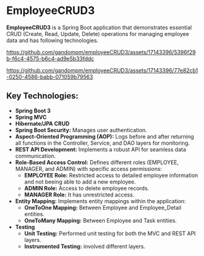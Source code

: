 # EmployeeCRUD3

**EmployeeCRUD3** is a Spring Boot application that demonstrates essential CRUD (Create, Read, Update, Delete) operations for managing employee data and has following technologies.




https://github.com/gandompm/employeeCRUD3/assets/17143396/5396f29b-f6c4-4575-b6c4-ad9e5b33fddc



https://github.com/gandompm/employeeCRUD3/assets/17143396/77e82cb1-0250-4586-babb-071059b79563




## Key Technologies: 

- **Spring Boot 3**
- **Spring MVC**
- **Hibernate/JPA CRUD**
- **Spring Boot Security:** Manages user authentication. 
- **Aspect-Oriented Programming (AOP):** Logs before and after returning all functions in the Controller, Service, and DAO layers for monitoring. 
- **REST API Development:** Implements a robust API for seamless data communication.
- **Role-Based Access Control:** Defines different roles (EMPLOYEE, MANAGER, and ADMIN) with specific access permissions:
  - **EMPLOYEE Role:** Restricted access to detailed employee information and not beeing able to add a new employee.
  - **ADMIN Role:** Access to delete employee records.
  - **MANAGER Role:** It has unrestricted access.
- **Entity Mapping:** Implements entity mappings within the application:
  - **OneToOne Mapping:** Between Employee and Employee_Detail entities.
  - **OneToMany Mapping:** Between Employee and Task entities.
- **Testing** 
  - **Unit Testing:** Performed unit testing for both the MVC and REST API layers.
  - **Instrumented Testing:** involved different layers. 

  

